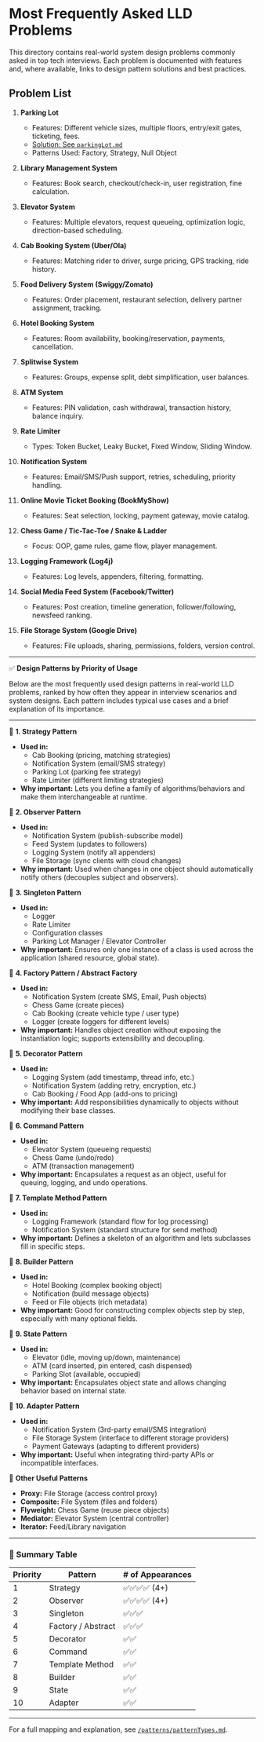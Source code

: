 # Most Frequently Asked LLD Problems

This directory contains real-world system design problems commonly asked in top tech interviews. Each problem is documented with features and, where available, links to design pattern solutions and best practices.

## Problem List

1. **Parking Lot**
    - Features: Different vehicle sizes, multiple floors, entry/exit gates, ticketing, fees.
    - [Solution: See `parkingLot.md`](./parkingLot.md)
    - Patterns Used: Factory, Strategy, Null Object

2. **Library Management System**
    - Features: Book search, checkout/check-in, user registration, fine calculation.

3. **Elevator System**
    - Features: Multiple elevators, request queueing, optimization logic, direction-based scheduling.

4. **Cab Booking System (Uber/Ola)**
    - Features: Matching rider to driver, surge pricing, GPS tracking, ride history.

5. **Food Delivery System (Swiggy/Zomato)**
    - Features: Order placement, restaurant selection, delivery partner assignment, tracking.

6. **Hotel Booking System**
    - Features: Room availability, booking/reservation, payments, cancellation.

7. **Splitwise System**
    - Features: Groups, expense split, debt simplification, user balances.

8. **ATM System**
    - Features: PIN validation, cash withdrawal, transaction history, balance inquiry.

9. **Rate Limiter**
    - Types: Token Bucket, Leaky Bucket, Fixed Window, Sliding Window.

10. **Notification System**
    - Features: Email/SMS/Push support, retries, scheduling, priority handling.

11. **Online Movie Ticket Booking (BookMyShow)**
    - Features: Seat selection, locking, payment gateway, movie catalog.

12. **Chess Game / Tic-Tac-Toe / Snake & Ladder**
    - Focus: OOP, game rules, game flow, player management.

13. **Logging Framework (Log4j)**
    - Features: Log levels, appenders, filtering, formatting.

14. **Social Media Feed System (Facebook/Twitter)**
    - Features: Post creation, timeline generation, follower/following, newsfeed ranking.

15. **File Storage System (Google Drive)**
    - Features: File uploads, sharing, permissions, folders, version control.

---

✅ **Design Patterns by Priority of Usage**

Below are the most frequently used design patterns in real-world LLD problems, ranked by how often they appear in interview scenarios and system designs. Each pattern includes typical use cases and a brief explanation of its importance.

---

🔹 **1. Strategy Pattern**
- **Used in:**
    - Cab Booking (pricing, matching strategies)
    - Notification System (email/SMS strategy)
    - Parking Lot (parking fee strategy)
    - Rate Limiter (different limiting strategies)
- **Why important:** Lets you define a family of algorithms/behaviors and make them interchangeable at runtime.

🔹 **2. Observer Pattern**
- **Used in:**
    - Notification System (publish-subscribe model)
    - Feed System (updates to followers)
    - Logging System (notify all appenders)
    - File Storage (sync clients with cloud changes)
- **Why important:** Used when changes in one object should automatically notify others (decouples subject and observers).

🔹 **3. Singleton Pattern**
- **Used in:**
    - Logger
    - Rate Limiter
    - Configuration classes
    - Parking Lot Manager / Elevator Controller
- **Why important:** Ensures only one instance of a class is used across the application (shared resource, global state).

🔹 **4. Factory Pattern / Abstract Factory**
- **Used in:**
    - Notification System (create SMS, Email, Push objects)
    - Chess Game (create pieces)
    - Cab Booking (create vehicle type / user type)
    - Logger (create loggers for different levels)
- **Why important:** Handles object creation without exposing the instantiation logic; supports extensibility and decoupling.

🔹 **5. Decorator Pattern**
- **Used in:**
    - Logging System (add timestamp, thread info, etc.)
    - Notification System (adding retry, encryption, etc.)
    - Cab Booking / Food App (add-ons to pricing)
- **Why important:** Add responsibilities dynamically to objects without modifying their base classes.

🔹 **6. Command Pattern**
- **Used in:**
    - Elevator System (queueing requests)
    - Chess Game (undo/redo)
    - ATM (transaction management)
- **Why important:** Encapsulates a request as an object, useful for queuing, logging, and undo operations.

🔹 **7. Template Method Pattern**
- **Used in:**
    - Logging Framework (standard flow for log processing)
    - Notification System (standard structure for send method)
- **Why important:** Defines a skeleton of an algorithm and lets subclasses fill in specific steps.

🔹 **8. Builder Pattern**
- **Used in:**
    - Hotel Booking (complex booking object)
    - Notification (build message objects)
    - Feed or File objects (rich metadata)
- **Why important:** Good for constructing complex objects step by step, especially with many optional fields.

🔹 **9. State Pattern**
- **Used in:**
    - Elevator (idle, moving up/down, maintenance)
    - ATM (card inserted, pin entered, cash dispensed)
    - Parking Slot (available, occupied)
- **Why important:** Encapsulates object state and allows changing behavior based on internal state.

🔹 **10. Adapter Pattern**
- **Used in:**
    - Notification System (3rd-party email/SMS integration)
    - File Storage System (interface to different storage providers)
    - Payment Gateways (adapting to different providers)
- **Why important:** Useful when integrating third-party APIs or incompatible interfaces.

🧩 **Other Useful Patterns**
- **Proxy:** File Storage (access control proxy)
- **Composite:** File System (files and folders)
- **Flyweight:** Chess Game (reuse piece objects)
- **Mediator:** Elevator System (central controller)
- **Iterator:** Feed/Library navigation

---

### 🏁 Summary Table

| Priority | Pattern                | # of Appearances |
|----------|------------------------|------------------|
| 1        | Strategy               | ✅✅✅✅ (4+)      |
| 2        | Observer               | ✅✅✅✅ (4+)      |
| 3        | Singleton              | ✅✅✅            |
| 4        | Factory / Abstract     | ✅✅✅            |
| 5        | Decorator              | ✅✅              |
| 6        | Command                | ✅✅              |
| 7        | Template Method        | ✅✅              |
| 8        | Builder                | ✅✅              |
| 9        | State                  | ✅✅              |
| 10       | Adapter                | ✅✅              |

---

For a full mapping and explanation, see [`/patterns/patternTypes.md`](../patterns/patternTypes.md).
